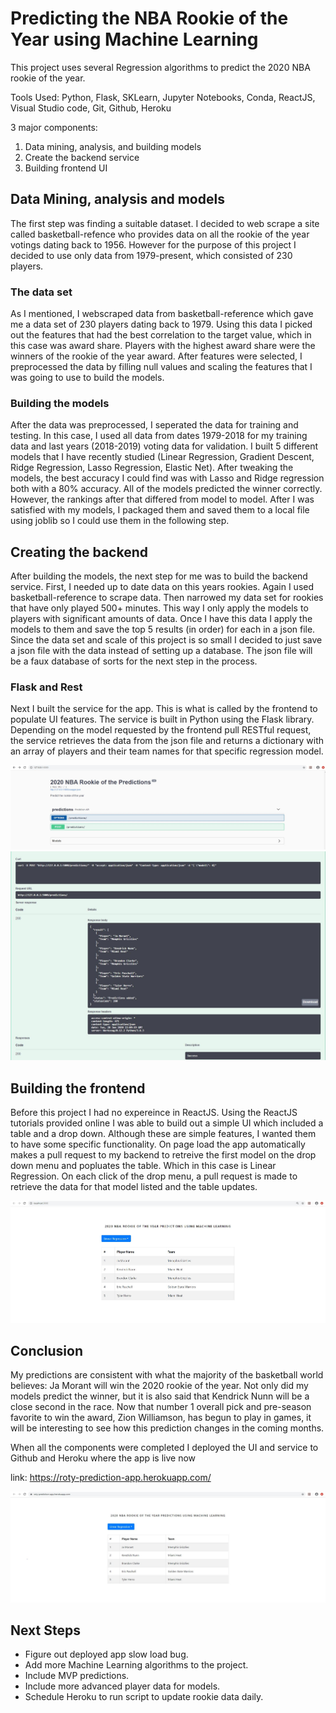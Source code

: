 # Predicting the NBA Rookie of the Year using Machine Learning

This project uses several Regression algorithms to predict the 2020 NBA rookie of the year. 

Tools Used: Python, Flask, SKLearn, Jupyter Notebooks, Conda, ReactJS, Visual Studio code, Git, Github, Heroku

3 major components:
1. Data mining, analysis, and building models
2. Create the backend service
3. Building frontend UI

## Data Mining, analysis and models

The first step was finding a suitable dataset. I decided to web scrape a site called basketball-refence who provides data on all the rookie of the year votings dating back to 1956. However for the purpose of this project I decided to use only data from 1979-present, which consisted of 230 players.

### The data set

As I mentioned, I webscraped data from basketball-reference which gave me a data set of 230 players dating back to 1979. Using this data I picked out the features that had the best correlation to the target value, which in this case was award share. Players with the highest award share were the winners of the rookie of the year award. After features were selected, I preprocessed the data by filling null values and scaling the features that I was going to use to build the models.

### Building the models

After the data was preprocessed, I seperated the data for training and testing. In this case, I used all data from dates 1979-2018 for my training data and last years (2018-2019) voting data for validation. I built 5 different models that I have recently studied (Linear Regression, Gradient Descent, Ridge Regression, Lasso Regression, Elastic Net). After tweaking the models, the best accuracy I could find was with Lasso and Ridge regression both with a 80% accuracy. All of the models predicted the winner correctly. However, the rankings after that differed from model to model. After I was satisfied with my models, I packaged them and saved them to a local file using joblib so I could use them in the following step.

## Creating the backend

After building the models, the next step for me was to build the backend service. First, I needed up to date data on this years rookies. Again I used basketball-reference to scrape data. Then narrowed my data set for rookies that have only played 500+ minutes. This way I only apply the models to players with significant amounts of data. Once I have this data I apply the models to them and save the top 5 results (in order) for each in a json file. Since the data set and scale of this project is so small I decided to just save a json file with the data instead of setting up a database. The json file will be a faux database of sorts for the next step in the process. 


### Flask and Rest

Next I built the service for the app. This is what is called by the frontend to populate UI features. The service is built in Python using the Flask library. Depending on the model requested by the frontend pull RESTful request, the service retrieves the data from the json file and returns a dictionary with an array of players and their team names for that specific regression model. 

![web](https://github.com/mmerani/roty-app-full/blob/master/images/service.JPG)
![web](https://github.com/mmerani/roty-app-full/blob/master/images/response_example.JPG)


## Building the frontend

Before this project I had no expereince in ReactJS. Using the ReactJS tutorials provided online I was able to build out a simple UI which included a table and a drop down. Although these are simple features, I wanted them to have some specific functionality. On page load the app automatically makes a pull request to my backend to retreive the first model on the drop down menu and popluates the table. Which in this case is Linear Regression. On each click of the drop menu, a pull request is made to retrieve the data for that model listed and the table updates. 


![web](https://github.com/mmerani/roty-app-full/blob/master/images/test_app.JPG)

## Conclusion
My predictions are consistent with what the majority of the basketball world believes: Ja Morant will win the 2020 rookie of the year. Not only did my models predict the winner, but it is also said that Kendrick Nunn will be a close second in the race. Now that number 1 overall pick and pre-season favorite to win the award, Zion Williamson, has begun to play in games, it will be interesting to see how this prediction changes in the coming months. 

When all the components were completed I deployed the UI and service to Github and Heroku where the app is live now

link: https://roty-prediction-app.herokuapp.com/

![web](https://github.com/mmerani/roty-app-full/blob/master/images/live_app.JPG)


## Next Steps
- Figure out deployed app slow load bug. 
- Add more Machine Learning algorithms to the project. 
- Include MVP predictions.
- Include more advanced player data for models. 
- Schedule Heroku to run script to update rookie data daily.